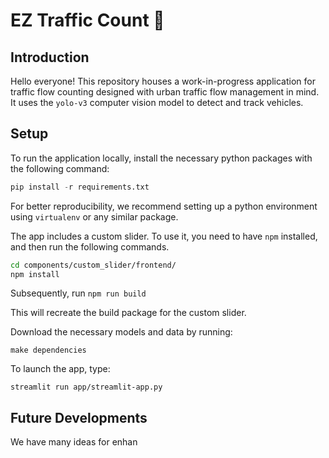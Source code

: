 # EZ Traffic Count :vertical_traffic_light:

## Introduction
Hello everyone! This repository houses a work-in-progress application for traffic flow counting designed with urban traffic flow management in mind. It uses the `yolo-v3` computer vision model to detect and track vehicles.

## Setup
To run the application locally, install the necessary python packages with the following command: 

```python
pip install -r requirements.txt
```

For better reproducibility, we recommend setting up a python environment using `virtualenv` or any similar package. 

The app includes a custom slider. To use it, you need to have `npm` installed, and then run the following commands.

```bash
cd components/custom_slider/frontend/
npm install 
```

Subsequently, run `npm run build`

This will recreate the build package for the custom slider. 

Download the necessary models and data by running: 

```
make dependencies 
```

To launch the app, type:

```
streamlit run app/streamlit-app.py
```

## Future Developments
We have many ideas for enhan